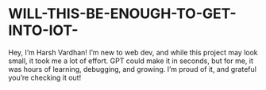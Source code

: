 # WILL-THIS-BE-ENOUGH-TO-GET-INTO-IOT-
Hey, I’m Harsh Vardhan! I’m new to web dev, and while this project may look small, it took me a lot of effort. GPT could make it in seconds, but for me, it was hours of learning, debugging, and growing. I’m proud of it, and grateful you’re checking it out!
